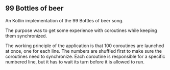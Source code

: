 99 Bottles of beer
-----

An Kotlin implementation of the 99 Bottles of beer song.

The purpose was to get some experience with coroutines while keeping them synchronized.

The working principle of the application is that 100 coroutines are launched at once, one for each line. The numbers 
are shuffled first to make sure the coroutines need to synchronize. Each coroutine is responsible for a specific 
numbered line, but it has to wait its turn before it is allowed to run.